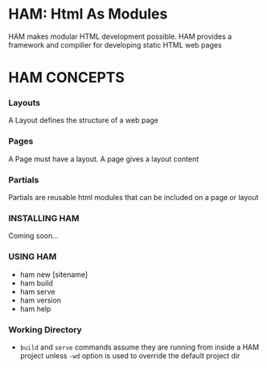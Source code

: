 HAM: Html As Modules
====

HAM makes modular HTML development possible. HAM provides a framework and compilier
for developing static HTML web pages

HAM CONCEPTS
====

### Layouts
A Layout defines the structure of a web page

### Pages
A Page must have a layout. A page gives a layout content

### Partials
Partials are reusable html modules that can be included on a page or layout

### INSTALLING HAM
Coming soon...

### USING HAM
* ham new [sitename]
* ham build
* ham serve
* ham version
* ham help


### Working Directory
- `build` and `serve` commands assume they are running from inside a HAM project
unless `-wd` option is used to override the default project dir
